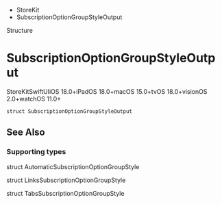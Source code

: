 

- StoreKit
-  SubscriptionOptionGroupStyleOutput 

Structure

# SubscriptionOptionGroupStyleOutput

StoreKitSwiftUIiOS 18.0+iPadOS 18.0+macOS 15.0+tvOS 18.0+visionOS 2.0+watchOS 11.0+

``` source
struct SubscriptionOptionGroupStyleOutput
```

## See Also

### Supporting types

struct AutomaticSubscriptionOptionGroupStyle

struct LinksSubscriptionOptionGroupStyle

struct TabsSubscriptionOptionGroupStyle


